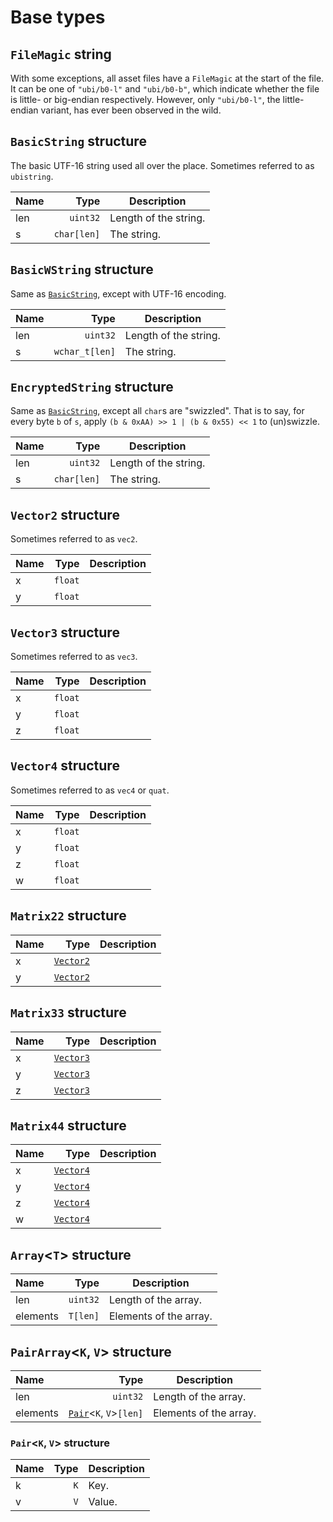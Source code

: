 # Base types

## `FileMagic` string

With some exceptions, all asset files have a `FileMagic` at the start of the file. It can be one of `"ubi/b0-l"` and `"ubi/b0-b"`, which indicate whether the file is little- or big-endian respectively. However, only `"ubi/b0-l"`, the little-endian variant, has ever been observed in the wild.

## `BasicString` structure

The basic UTF-16 string used all over the place. Sometimes referred to as `ubistring`.

| Name | Type | Description |
| :-- | --: | --- |
| len | `uint32` | Length of the string. |
| s | `char[len]` | The string. |

## `BasicWString` structure

Same as [`BasicString`](#basicstring-structure), except with UTF-16 encoding.

| Name | Type | Description |
| :-- | --: | --- |
| len | `uint32` | Length of the string. |
| s | `wchar_t[len]` | The string. |

## `EncryptedString` structure

Same as [`BasicString`](#basicstring-structure), except all `char`s are "swizzled". That is to say, for every byte `b` of `s`, apply `(b & 0xAA) >> 1 | (b & 0x55) << 1` to (un)swizzle.

| Name | Type | Description |
| :-- | --: | --- |
| len | `uint32` | Length of the string. |
| s | `char[len]` | The string. |

## `Vector2` structure

Sometimes referred to as `vec2`.

| Name | Type | Description |
| :-- | --: | --- |
| x | `float` |  |
| y | `float` |  |

## `Vector3` structure

Sometimes referred to as `vec3`.

| Name | Type | Description |
| :-- | --: | --- |
| x | `float` |  |
| y | `float` |  |
| z | `float` |  |

## `Vector4` structure

Sometimes referred to as `vec4` or `quat`.

| Name | Type | Description |
| :-- | --: | --- |
| x | `float` |  |
| y | `float` |  |
| z | `float` |  |
| w | `float` |  |

## `Matrix22` structure

| Name | Type | Description |
| :-- | --: | --- |
| x | [`Vector2`](#vector2-structure) |  |
| y | [`Vector2`](#vector2-structure) |  |

## `Matrix33` structure

| Name | Type | Description |
| :-- | --: | --- |
| x | [`Vector3`](#vector3-structure) |  |
| y | [`Vector3`](#vector3-structure) |  |
| z | [`Vector3`](#vector3-structure) |  |

## `Matrix44` structure

| Name | Type | Description |
| :-- | --: | --- |
| x | [`Vector4`](#vector4-structure) |  |
| y | [`Vector4`](#vector4-structure) |  |
| z | [`Vector4`](#vector4-structure) |  |
| w | [`Vector4`](#vector4-structure) |  |

## `Array`<`T`> structure

| Name | Type | Description |
| :-- | --: | --- |
| len | `uint32` | Length of the array. |
| elements | `T[len]` | Elements of the array. |

## `PairArray`<`K`, `V`> structure

| Name | Type | Description |
| :-- | --: | --- |
| len | `uint32` | Length of the array. |
| elements | [`Pair`](#pairk-v-structure)<`K`, `V`>`[len]` | Elements of the array. |

### `Pair`<`K`, `V`> structure

| Name | Type | Description |
| :-- | --: | --- |
| k | `K` | Key. |
| v | `V` | Value. |
